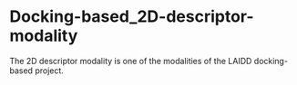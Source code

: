 # Docking-based_2D-descriptor-modality
The 2D descriptor modality is one of the modalities of the LAIDD docking-based project.
